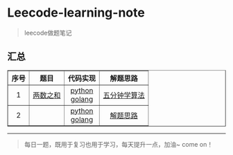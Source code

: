 # Leecode-learning-note
>leecode做题笔记

## 汇总



<div>
<table border="1">
<tr align = "center">
  <th>序号</th>
  <th>题目</th>
  <th>代码实现</th>
  <th>解题思路</th>
</tr>
<tr align = "center">
  <td>1</td>
  <td><a href = "https://leetcode-cn.com/problems/two-sum/">两数之和</a></td>
  <td>
      <a href = "">python</a>
      <br/>
      <a href = "">golang</a>
  </td>
  <td><a href = "https://www.cxyxiaowu.com/6840.html">五分钟学算法</a></td>
</tr>
<tr align = "center">
  <td>2</td>
  <td><a href = "https://leetcode-cn.com/problems/two-sum/"></a></td>
  <td>
      <a href = "">python</a>
      <br/>
      <a href = "">golang</a>
  </td>
  <td><a href = "">解题思路</a></td>
</tr>
</table>
</div>

---
>每日一题，既用于复习也用于学习，每天提升一点，加油~ come on！
